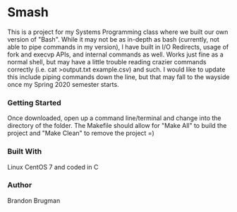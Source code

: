 # Smash

This is a project for my Systems Programming class where we built our own version of "Bash". While it may not be as in-depth as bash (currently, not able to pipe commands in my version), I have built in I/O Redirects, usage of fork and execvp APIs, and internal commands as well. Works just fine as a normal shell, but may have a little trouble reading crazier commands correctly (i.e. cat >output.txt example.csv) and such. I would like to update this include piping commands down the line, but that may fall to the wayside once my Spring 2020 semester starts. 

### Getting Started

Once downloaded, open up a command line/terminal and change into the directory of the folder. The Makefile should allow for "Make All" to build the project and "Make Clean" to remove the project =)

### Built With

Linux CentOS 7 and coded in C

### Author

Brandon Brugman
